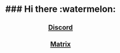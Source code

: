<h1 align="center">### Hi there :watermelon:</h1>
<h2 align="center"><a title="Discord" href="https://discord.gg/dzM8UDE8Jk" target="_blank">Discord</a></h2>
<h2 align="center"><a title="Matrix" href="https://matrix.to/#/#Liveriden-channel:matrix.org" target="_blank">Matrix</a></h2>


<!---
- 👋 Hi, I’m @liveriden
- 👀 I’m interested in ...
- 🌱 I’m currently learning ...
- 💞️ I’m looking to collaborate on ...
- 📫 How to reach me ...


liveriden/liveriden is a ✨ special ✨ repository because its `README.md` (this file) appears on your GitHub profile.
You can click the Preview link to take a look at your changes.
--->
